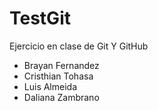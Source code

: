 # TestGit
Ejercicio en clase de Git Y GitHub
- Brayan Fernandez
- Cristhian Tohasa
- Luis Almeida
- Daliana  Zambrano

